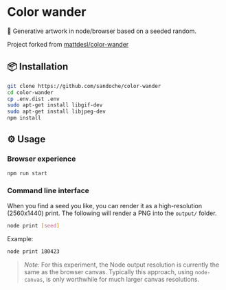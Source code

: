 # Color wander

🎨 Generative artwork in node/browser based on a seeded random.

Project forked from [mattdesl/color-wander](https://github.com/mattdesl/color-wander)

## 📦 Installation

```sh
git clone https://github.com/sandoche/color-wander
cd color-wander
cp .env.dist .env
sudo apt-get install libgif-dev
sudo apt-get install libjpeg-dev
npm install
```

## ⚙️ Usage

### Browser experience

```sh
npm run start
```

### Command line interface

When you find a seed you like, you can render it as a high-resolution (2560x1440) print. The following will render a PNG into the `output/` folder.

```sh
node print [seed]
```

Example:

```sh
node print 180423
```

> *Note:* For this experiment, the Node output resolution is currently the same as the browser canvas. Typically this approach, using `node-canvas`, is only worthwhile for much larger canvas resolutions.